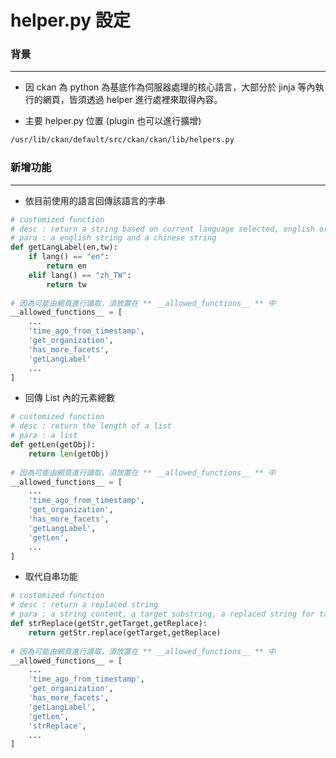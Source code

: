 # helper.py 設定

<script type="text/javascript" src="../js/general.js"></script>

### 背景
---

* 因 ckan 為 python 為基底作為伺服器處理的核心語言，大部分於 jinja 等內執行的網頁，皆須透過 helper 進行處裡來取得內容。

* 主要 helper.py 位置 (plugin 也可以進行擴增)

```Bash
/usr/lib/ckan/default/src/ckan/ckan/lib/helpers.py
```

### 新增功能
---

* 依目前使用的語言回傳該語言的字串

```python
# customized function
# desc : return a string based on current language selected, english or chinese
# para : a english string and a chinese string
def getLangLabel(en,tw):
    if lang() == "en":
        return en
    elif lang() == "zh_TW":
        return tw
        
# 因為可能由網頁進行讀取，須放置在 ** __allowed_functions__ ** 中
__allowed_functions__ = [
    ...
    'time_ago_from_timestamp',
    'get_organization',
    'has_more_facets',
    'getLangLabel'
    ...
]
```

* 回傳 List 內的元素總數

```python
# customized function
# desc : return the length of a list
# para : a list
def getLen(getObj):
    return len(getObj)
    
# 因為可能由網頁進行讀取，須放置在 ** __allowed_functions__ ** 中
__allowed_functions__ = [
    ...
    'time_ago_from_timestamp',
    'get_organization',
    'has_more_facets',
    'getLangLabel',
    'getLen',
    ...
]
```

* 取代自串功能

```python
# customized function
# desc : return a replaced string
# para : a string content, a target substring, a replaced string for target substring
def strReplace(getStr,getTarget,getReplace):
    return getStr.replace(getTarget,getReplace)
    
# 因為可能由網頁進行讀取，須放置在 ** __allowed_functions__ ** 中
__allowed_functions__ = [
    ...
    'time_ago_from_timestamp',
    'get_organization',
    'has_more_facets',
    'getLangLabel',
    'getLen',
    'strReplace',
    ...
]
```









